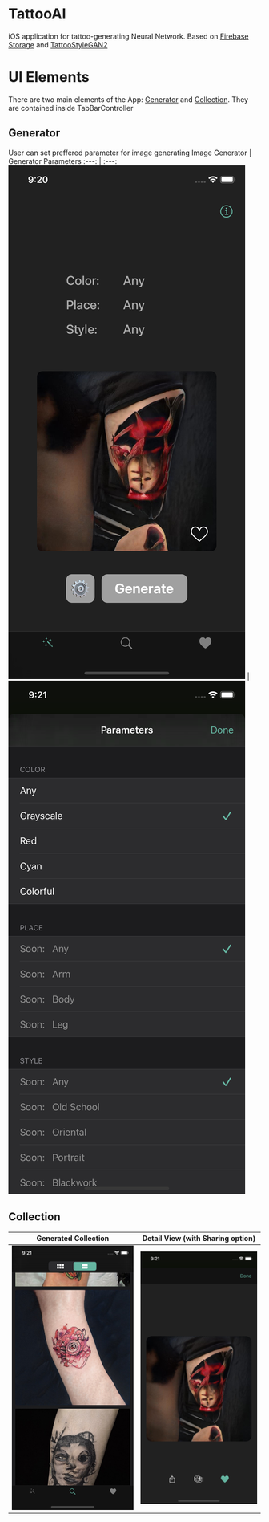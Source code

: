 # TattooAI
iOS application for tattoo-generating Neural Network. Based on [Firebase Storage](https://firebase.google.com/docs/storage) and [TattooStyleGAN2](https://github.com/Ajasra/TattooStyleGAN2)

# UI Elements
There are two main elements of the App: [Generator](#Generator) and [Collection](#Collection). They are contained inside TabBarController

## Generator
User can set preffered parameter for image generating
Image Generator | Generator Parameters
:---: | :---:
![screen_1](resources/screen_1.PNG) | ![screen_2](resources/screen_2.PNG)

## Collection

Generated Collection | Detail View (with Sharing option)
:---: | :---:
![screen_4](resources/screen_4.PNG) | ![screen_3](resources/screen_3.PNG)
